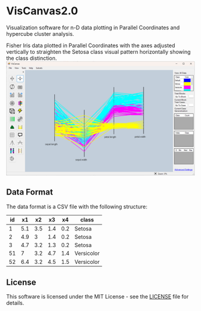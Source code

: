 # VisCanvas2.0

Visualization software for n-D data plotting in Parallel Coordinates and hypercube cluster analysis.

Fisher Iris data plotted in Parallel Coordinates with the axes adjusted vertically to straighten the Setosa class visual pattern horizontally showing the class distinction.
![VisCanvas](viscanvas_iris.png)

## Data Format

The data format is a CSV file with the following structure:

| id | x1 | x2 | x3 | x4 | class |
| --- | --- | --- | --- | --- | --- |
| 1 | 5.1 | 3.5 | 1.4 | 0.2 | Setosa |
| 2 | 4.9 | 3 | 1.4 | 0.2 | Setosa |
| 3 | 4.7 | 3.2 | 1.3 | 0.2 | Setosa |
| 51 | 7 | 3.2 | 4.7 | 1.4 | Versicolor |
| 52 | 6.4 | 3.2 | 4.5 | 1.5 | Versicolor |

## License

This software is licensed under the MIT License - see the [LICENSE](LICENSE) file for details.
